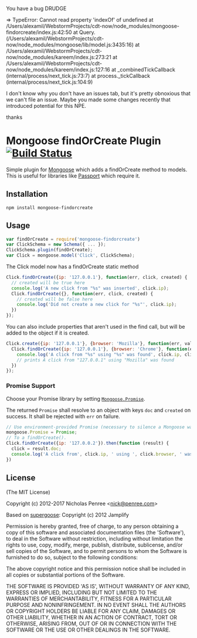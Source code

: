 You have a bug DRUDGE

 =>  TypeError: Cannot read property 'indexOf' of undefined
    at /Users/alexamil/WebstormProjects/cdt-now/node_modules/mongoose-findorcreate/index.js:42:50
    at Query.<anonymous> (/Users/alexamil/WebstormProjects/cdt-now/node_modules/mongoose/lib/model.js:3435:16)
    at /Users/alexamil/WebstormProjects/cdt-now/node_modules/kareem/index.js:273:21
    at /Users/alexamil/WebstormProjects/cdt-now/node_modules/kareem/index.js:127:16
    at _combinedTickCallback (internal/process/next_tick.js:73:7)
    at process._tickCallback (internal/process/next_tick.js:104:9)


I don't know why you don't have an issues tab, but it's pretty obnoxious that we can't file an issue.
Maybe you made some changes recently that introduced potential for this NPE.

thanks



Mongoose findOrCreate Plugin [![Build Status](https://secure.travis-ci.org/drudge/mongoose-findorcreate.png?branch=master)](https://travis-ci.org/drudge/mongoose-findorcreate)
============================

Simple plugin for [Mongoose](https://github.com/LearnBoost/mongoose) which adds
a findOrCreate method to models. This is useful for libraries like
[Passport](http://passportjs.org) which require it.

## Installation

`npm install mongoose-findorcreate`

## Usage

```javascript
var findOrCreate = require('mongoose-findorcreate')
var ClickSchema = new Schema({ ... });
ClickSchema.plugin(findOrCreate);
var Click = mongoose.model('Click', ClickSchema);
```

The Click model now has a findOrCreate static method

```javascript
Click.findOrCreate({ip: '127.0.0.1'}, function(err, click, created) {
  // created will be true here
  console.log('A new click from "%s" was inserted', click.ip);
  Click.findOrCreate({}, function(err, click, created) {
    // created will be false here
    console.log('Did not create a new click for "%s"', click.ip);
  })
});
```

You can also include properties that aren't used in the
find call, but will be added to the object if it is created.

```javascript
Click.create({ip: '127.0.0.1'}, {browser: 'Mozilla'}, function(err, val) {
  Click.findOrCreate({ip: '127.0.0.1'}, {browser: 'Chrome'}, function(err, click) {
    console.log('A click from "%s" using "%s" was found', click.ip, click.browser);
    // prints A click from "127.0.0.1" using "Mozilla" was found
  })
});
```

### Promise Support

Choose your Promise library by setting
[`Mongoose.Promise`](http://mongoosejs.com/docs/promises.html).

The returned `Promise` shall resolve to an object with keys `doc` and
`created` on success. It shall be rejected with `err` on failure.

```javascript
// Use environment-provided Promise (necessary to silence a Mongoose warning).
mongoose.Promise = Promise;
// To a findOrCreate().
Click.findOrCreate({ip: '127.0.0.2'}).then(function (result) {
  click = result.doc;
  console.log('A click from', click.ip, ' using ', click.browser, ' was ', click.created ? 'created' : 'found');
})
```

## License

(The MIT License)

Copyright (c) 2012-2017 Nicholas Penree &lt;nick@penree.com&gt;

Based on [supergoose](https://github.com/jamplify/supergoose): Copyright (c) 2012 Jamplify

Permission is hereby granted, free of charge, to any person obtaining
a copy of this software and associated documentation files (the
'Software'), to deal in the Software without restriction, including
without limitation the rights to use, copy, modify, merge, publish,
distribute, sublicense, and/or sell copies of the Software, and to
permit persons to whom the Software is furnished to do so, subject to
the following conditions:

The above copyright notice and this permission notice shall be
included in all copies or substantial portions of the Software.

THE SOFTWARE IS PROVIDED 'AS IS', WITHOUT WARRANTY OF ANY KIND,
EXPRESS OR IMPLIED, INCLUDING BUT NOT LIMITED TO THE WARRANTIES OF
MERCHANTABILITY, FITNESS FOR A PARTICULAR PURPOSE AND NONINFRINGEMENT.
IN NO EVENT SHALL THE AUTHORS OR COPYRIGHT HOLDERS BE LIABLE FOR ANY
CLAIM, DAMAGES OR OTHER LIABILITY, WHETHER IN AN ACTION OF CONTRACT,
TORT OR OTHERWISE, ARISING FROM, OUT OF OR IN CONNECTION WITH THE
SOFTWARE OR THE USE OR OTHER DEALINGS IN THE SOFTWARE.
